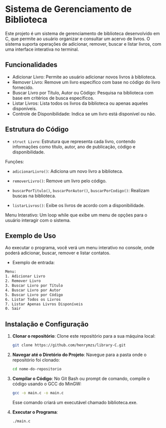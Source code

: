 # Sistema de Gerenciamento de Biblioteca

Este projeto é um sistema de gerenciamento de biblioteca desenvolvido em C, que permite ao usuário organizar e consultar um acervo de livros. O sistema suporta operações de adicionar, remover, buscar e listar livros, com uma interface interativa no terminal.

## Funcionalidades
- Adicionar Livro: Permite ao usuário adicionar novos livros à biblioteca.
- Remover Livro: Remove um livro específico com base no código do livro fornecido.
- Buscar Livro por Título, Autor ou Código: Pesquisa na biblioteca com base em critérios de busca específicos. 
- Listar Livros: Lista todos os livros da biblioteca ou apenas aqueles disponíveis.
- Controle de Disponibilidade: Indica se um livro está disponível ou não.

## Estrutura do Código
- `struct Livro`: Estrutura que representa cada livro, contendo informações como título, autor, ano de publicação, código e disponibilidade.

Funções:

- `adicionarLivro()`: Adiciona um novo livro a biblioteca.

- `removerLivro()`: Remove um livro pelo código.

- `buscarPorTitulo()`, `buscarPorAutor()`, `buscarPorCodigo()`: Realizam buscas na biblioteca.

- `listarLivros()`: Exibe os livros de acordo com a disponibilidade.

Menu Interativo: Um loop while que exibe um menu de opções para o usuário interagir com o sistema.


## Exemplo de Uso
Ao executar o programa, você verá um menu interativo no console, onde poderá adicionar, buscar, remover e listar contatos.
- Exemplo de entrada:
```bash
Menu:
1. Adicionar Livro
2. Remover Livro
3. Buscar Livro por Título
4. Buscar Livro por Autor
5. Buscar Livro por Código
6. Listar Todos os Livros
7. Listar Apenas Livros Disponíveis
0. Sair
```


## Instalação e Configuração

1. **Clonar o repositório**:
   Clone este repositório para a sua máquina local:
   ```bash
   git clone https://github.com/henrymzs/library-C.git
    ```
2. **Navegar até o Diretório do Projeto**:
    Navegue para a pasta onde o repositório foi clonado:
    ```bash
    cd nome-do-repositorio
    ```
3. **Compilar o Código**:
    No Git Bash ou prompt de comando, compile o código usando o GCC do MinGW:
    ```bash
    gcc -o main.c -o main.c
    ```
    Esse comando criará um executável chamado biblioteca.exe.

4. **Executar o Programa**:
    ```bash
    ./main.c
    ```